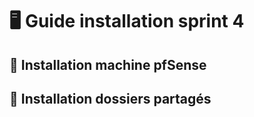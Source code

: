 # 🖥️ Guide installation sprint 4

## 🧱 Installation machine pfSense

## 📂 Installation dossiers partagés
